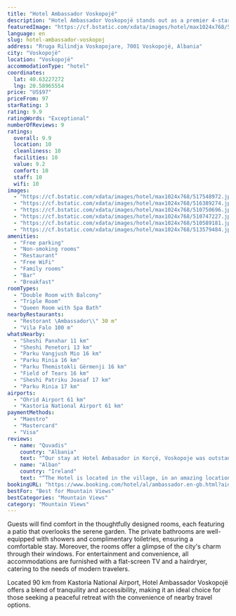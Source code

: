 ```yaml
---
title: "Hotel Ambassador Voskopojë"
description: "Hotel Ambassador Voskopojë stands out as a premier 4-star destination in Voskopojë, offering guests an exceptional stay with its well-appointed garden, inviting restaurant, and welcoming bar."
featuredImage: "https://cf.bstatic.com/xdata/images/hotel/max1024x768/517548972.jpg?k=ffe9aacad58c38520edf7f0fe781a4ec2be9cccc8841dccb81822af32409d19c&o=&hp=1"
language: en
slug: hotel-ambassador-voskopoj
address: "Rruga Rilindja Voskopojare, 7001 Voskopojë, Albania"
city: "Voskopojë"
location: "Voskopojë"
accommodationType: "hotel"
coordinates:
  lat: 40.63227272
  lng: 20.58965554
price: "US$97"
priceFrom: 97
starRating: 3
rating: 9.9
ratingWords: "Exceptional"
numberOfReviews: 9
ratings:
  overall: 9.9
  location: 10
  cleanliness: 10
  facilities: 10
  value: 9.2
  comfort: 10
  staff: 10
  wifi: 10
images:
  - "https://cf.bstatic.com/xdata/images/hotel/max1024x768/517548972.jpg?k=ffe9aacad58c38520edf7f0fe781a4ec2be9cccc8841dccb81822af32409d19c&o=&hp=1"
  - "https://cf.bstatic.com/xdata/images/hotel/max1024x768/516389274.jpg?k=bd2a2bc398fded2d6cdb286ad2157e97fbef378d58b4f50a437eaeacafdf1250&o=&hp=1"
  - "https://cf.bstatic.com/xdata/images/hotel/max1024x768/510750696.jpg?k=9bafaaa4fcf020378722b80d10582d587147fd145ffdc92d27bbfb32482851a6&o=&hp=1"
  - "https://cf.bstatic.com/xdata/images/hotel/max1024x768/510747227.jpg?k=6c16217650e2c871d929d6f51a8c2b03e324363e37ec6b0fd64e5be64ad93a55&o=&hp=1"
  - "https://cf.bstatic.com/xdata/images/hotel/max1024x768/510589181.jpg?k=3bd2b0d77bb994dde5e7d8626483576fbbf5c4447d4606f984c1ce9219e06a2a&o=&hp=1"
  - "https://cf.bstatic.com/xdata/images/hotel/max1024x768/513579484.jpg?k=cbdec8b233cd7eaf32f3bab13688462c3c568a66b5f69ecdfbdb3fae2a60d9de&o=&hp=1"
amenities:
  - "Free parking"
  - "Non-smoking rooms"
  - "Restaurant"
  - "Free WiFi"
  - "Family rooms"
  - "Bar"
  - "Breakfast"
roomTypes:
  - "Double Room with Balcony"
  - "Triple Room"
  - "Queen Room with Spa Bath"
nearbyRestaurants:
  - "Restorant \Ambassador\\" 30 m"
  - "Vila Falo 100 m"
whatsNearby:
  - "Sheshi Panxhar 11 km"
  - "Sheshi Penetori 13 km"
  - "Parku Vangjush Mio 16 km"
  - "Parku Rinia 16 km"
  - "Parku Themistokli Gërmenji 16 km"
  - "Field of Tears 16 km"
  - "Sheshi Patriku Joasaf 17 km"
  - "Parku Rinia 17 km"
airports:
  - "Ohrid Airport 61 km"
  - "Kastoria National Airport 61 km"
paymentMethods:
  - "Maestro"
  - "Mastercard"
  - "Visa"
reviews:
  - name: "Quvadis"
    country: "Albania"
    text: "“Our stay at Hotel Ambasador in Korçë, Voskopoje was outstanding. The staff's warm welcome set the tone for a memorable visit. The room was clean, spacious, and comfortable, ensuring a restful night. Dining at the hotel was a delight, with a...”"
  - name: "Alban"
    country: "Ireland"
    text: "“The Hotel is located in the village, in an amazing location with a view of the landscape and the nature. Integrated in the nature, a hotel with classic traditional stones, with a firepit included in the room. The food was something out ordinary,...”"
bookingURL: "https://www.booking.com/hotel/al/ambassador.en-gb.html?aid=8035640"
bestFor: "Best for Mountain Views"
bestCategories: "Mountain Views"
category: "Mountain Views"
---
```


Guests will find comfort in the thoughtfully designed rooms, each featuring a patio that overlooks the serene garden. The private bathrooms are well-equipped with showers and complimentary toiletries, ensuring a comfortable stay. Moreover, the rooms offer a glimpse of the city's charm through their windows. For entertainment and convenience, all accommodations are furnished with a flat-screen TV and a hairdryer, catering to the needs of modern travelers.

Located 90 km from Kastoria National Airport, Hotel Ambassador Voskopojë offers a blend of tranquility and accessibility, making it an ideal choice for those seeking a peaceful retreat with the convenience of nearby travel options.